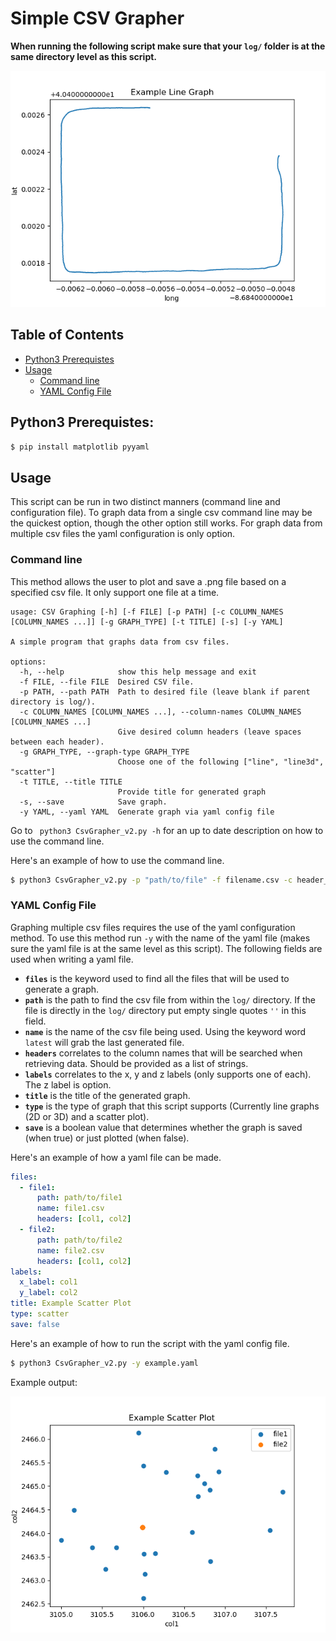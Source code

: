 # Simple CSV Grapher 
**When running the following script make sure that your ```log/``` folder is at the same directory level as this script.**

![Example Line Graph](./example_line.png)

## Table of Contents
- [Python3 Prerequistes](#python3-prerequistes)
- [Usage](#usage)
    - [Command line](#command-line)
    - [YAML Config File](#yaml-config-file)

## Python3 Prerequistes:
```bash
$ pip install matplotlib pyyaml
```
## Usage
This script can be run in two distinct manners (command line and configuration file). To graph data from a single csv command line may be the quickest option, though the other option still works. For graph data from multiple csv files the yaml configuration is only option.  
### Command line
This method allows the user to plot and save a .png file based on a specified csv file. It only support one file at a time. 
```
usage: CSV Graphing [-h] [-f FILE] [-p PATH] [-c COLUMN_NAMES [COLUMN_NAMES ...]] [-g GRAPH_TYPE] [-t TITLE] [-s] [-y YAML]

A simple program that graphs data from csv files.

options:
  -h, --help            show this help message and exit
  -f FILE, --file FILE  Desired CSV file.
  -p PATH, --path PATH  Path to desired file (leave blank if parent directory is log/).
  -c COLUMN_NAMES [COLUMN_NAMES ...], --column-names COLUMN_NAMES [COLUMN_NAMES ...]
                        Give desired column headers (leave spaces between each header).
  -g GRAPH_TYPE, --graph-type GRAPH_TYPE
                        Choose one of the following ["line", "line3d", "scatter"]
  -t TITLE, --title TITLE
                        Provide title for generated graph
  -s, --save            Save graph.
  -y YAML, --yaml YAML  Generate graph via yaml config file
```
Go to ``` python3 CsvGrapher_v2.py -h``` for an up to date description on how to use the command line. 

Here's an example of how to use the command line.
```bash
$ python3 CsvGrapher_v2.py -p "path/to/file" -f filename.csv -c header_1 header_2 -g "line" -t "Example Line Graph" -s
```
### YAML Config File
Graphing multiple csv files requires the use of the yaml configuration method. To use this method run ```-y``` with the name of the yaml file (makes sure the yaml file is at the same level as this script). The following fields are used when writing a yaml file.
- **```files```** is the keyword used to find all the files that will be used to generate a graph. 
- **```path```** is the path to find the csv file from within the ```log/``` directory. If the file is directly in the ```log/``` directory put empty single quotes ```''``` in this field.
- **```name```** is the name of the csv file being used. Using the keyword word ```latest``` will grab the last generated file. 
- **```headers```** correlates to the column names that will be searched when retrieving data. Should be provided as a list of strings. 
- **```labels```** correlates to the x, y and z labels (only supports one of each). The z label is option.  
- **```title```** is the title of the generated graph. 
- **```type```** is the type of graph that this script supports (Currently line graphs (2D or 3D) and a scatter plot).
- **```save```** is a boolean value that determines whether the graph is saved (when true) or just plotted (when false).

Here's an example of how a yaml file can be made.

```yaml
files:
  - file1:
      path: path/to/file1
      name: file1.csv
      headers: [col1, col2]
  - file2:
      path: path/to/file2
      name: file2.csv
      headers: [col1, col2]
labels:
  x_label: col1
  y_label: col2
title: Example Scatter Plot
type: scatter
save: false
```

Here's an example of how to run the script with the  yaml config file.
```bash
$ python3 CsvGrapher_v2.py -y example.yaml
``` 
Example output:

![Example Scatter Plot](./example_scatter.png)